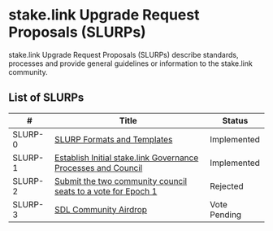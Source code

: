 # stake.link Upgrade Request Proposals (SLURPs)


stake.link Upgrade Request Proposals (SLURPs) describe standards, processes and provide general guidelines or information to the stake.link community.

## List of SLURPs

| # | Title | Status | 
| ----------- | ----------- | ----------- | 
| SLURP-0 | [SLURP Formats and Templates](SLURPs/SLURP-0.md) | Implemented |
| SLURP-1 | [Establish Initial stake.link Governance Processes and Council](SLURPs/SLURP-1.md) | Implemented |
| SLURP-2 | [Submit the two community council seats to a vote for Epoch 1](SLURPs/SLURP-2.md) | Rejected |
| SLURP-3 | [SDL Community Airdrop](SLURPS/SLURP-3.md) | Vote Pending |
